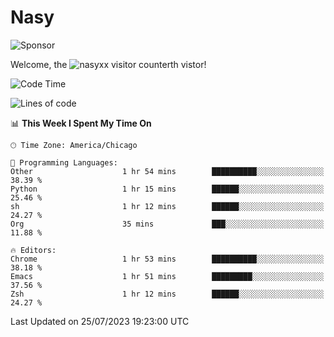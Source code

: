 # Nasy

<!--
<p align="center">
<img height="200" src="https://github-readme-stats.vercel.app/api?username=nasyxx&count_private=true&show_icons=true&theme=dracula&include_all_commits=true"/>
<img height="200" src="https://github-readme-stats.vercel.app/api/top-langs/?username=nasyxx&theme=dracula&hide=html,jupyter+notebook&count_private=true&show_icons=true"/>
</p>

  
----------------
-->

![Sponsor](https://img.shields.io/static/v1.svg?label=Sponsor&message=%E2%9D%A4&logo=GitHub&style=flat&color=pink)
 
Welcome, the ![nasyxx visitor counter](https://count.getloli.com/get/@nasyxx?theme=rule34)th vistor!
 
<!--START_SECTION:waka-->
![Code Time](http://img.shields.io/badge/Code%20Time-3%2C606%20hrs%2024%20mins-blue)

![Lines of code](https://img.shields.io/badge/From%20Hello%20World%20I%27ve%20Written-6.3%20million%20lines%20of%20code-blue)

📊 **This Week I Spent My Time On** 

```text
🕑︎ Time Zone: America/Chicago

💬 Programming Languages: 
Other                    1 hr 54 mins        ██████████░░░░░░░░░░░░░░░   38.39 % 
Python                   1 hr 15 mins        ██████░░░░░░░░░░░░░░░░░░░   25.46 % 
sh                       1 hr 12 mins        ██████░░░░░░░░░░░░░░░░░░░   24.27 % 
Org                      35 mins             ███░░░░░░░░░░░░░░░░░░░░░░   11.88 % 

🔥 Editors: 
Chrome                   1 hr 53 mins        ██████████░░░░░░░░░░░░░░░   38.18 % 
Emacs                    1 hr 51 mins        █████████░░░░░░░░░░░░░░░░   37.56 % 
Zsh                      1 hr 12 mins        ██████░░░░░░░░░░░░░░░░░░░   24.27 % 
```


 Last Updated on 25/07/2023 19:23:00 UTC
<!--END_SECTION:waka-->

<!-- ![visitors](https://visitor-badge.laobi.icu/badge?page_id=nasyxx.nasyxx) -->
